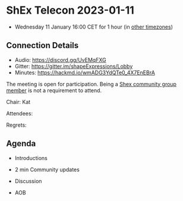 # ShEx Telecon 2023-01-11
* Wednesday 11 January 16:00 CET for 1 hour (in [other timezones](https://www.timeanddate.com/worldclock/fixedtime.html?msg=ShEx+CG&iso=20230111T16&p1=337))

## Connection Details
* Audio: https://discord.gg/UvEMqFXG
* Gitter: https://gitter.im/shapeExpressions/Lobby
* Minutes: https://hackmd.io/wmADG3YdQTe0_4X7EnEBrA


The meeting is open for participation. Being a [Shex community group member](https://www.w3.org/community/shex/participants) is not a requirement to attend.

Chair: Kat

Attendees: 

Regrets:

## Agenda

* Introductions

* 2 min Community updates

* Discussion

* AOB
